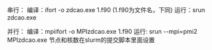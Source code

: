 串行：
编译：ifort -o zdcao.exe 1.f90 (1.f90为文件名，下同)
运行：srun zdcao.exe

并行：
编译：mpiifort -o MPIzdcao.exe 1.f90
运行: srun --mpi=pmi2  MPIzdcao.exe
节点和核数在slurm的提交脚本里面设置
